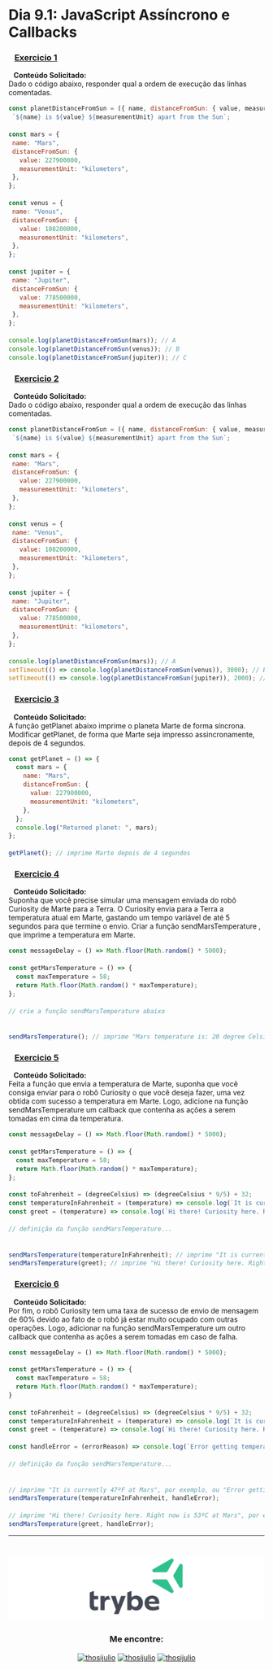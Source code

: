 # Dia 9.1: JavaScript Assíncrono e Callbacks

### &nbsp;&nbsp; [Exercicio 1](https://github.com/thosijulio/trybe-exercises/blob/main/1.INTRODUCAO/BLOCO_09/DIA_01/exercicio1.js)
  <b>&nbsp;&nbsp;&nbsp;Conteúdo Solicitado: </b> <br> 
Dado o código abaixo, responder qual a ordem de execução das linhas comentadas.
 
 ~~~javascript
const planetDistanceFromSun = ({ name, distanceFromSun: { value, measurementUnit } }) =>
  `${name} is ${value} ${measurementUnit} apart from the Sun`;

const mars = {
  name: "Mars",
  distanceFromSun: {
    value: 227900000,
    measurementUnit: "kilometers",
  },
};

const venus = {
  name: "Venus",
  distanceFromSun: {
    value: 108200000,
    measurementUnit: "kilometers",
  },
};

const jupiter = {
  name: "Jupiter",
  distanceFromSun: {
    value: 778500000,
    measurementUnit: "kilometers",
  },
};

console.log(planetDistanceFromSun(mars)); // A
console.log(planetDistanceFromSun(venus)); // B
console.log(planetDistanceFromSun(jupiter)); // C
~~~

### &nbsp;&nbsp; [Exercicio 2](https://github.com/thosijulio/trybe-exercises/blob/main/1.INTRODUCAO/BLOCO_09/DIA_01/exercicio2.js)
  <b>&nbsp;&nbsp;&nbsp;Conteúdo Solicitado: </b> <br> 
Dado o código abaixo, responder qual a ordem de execução das linhas comentadas.

 ~~~javascript
const planetDistanceFromSun = ({ name, distanceFromSun: { value, measurementUnit } }) =>
  `${name} is ${value} ${measurementUnit} apart from the Sun`;

const mars = {
  name: "Mars",
  distanceFromSun: {
    value: 227900000,
    measurementUnit: "kilometers",
  },
};

const venus = {
  name: "Venus",
  distanceFromSun: {
    value: 108200000,
    measurementUnit: "kilometers",
  },
};

const jupiter = {
  name: "Jupiter",
  distanceFromSun: {
    value: 778500000,
    measurementUnit: "kilometers",
  },
};

console.log(planetDistanceFromSun(mars)); // A
setTimeout(() => console.log(planetDistanceFromSun(venus)), 3000); // B
setTimeout(() => console.log(planetDistanceFromSun(jupiter)), 2000); // C
~~~

### &nbsp;&nbsp; [Exercicio 3](https://github.com/thosijulio/trybe-exercises/blob/main/1.INTRODUCAO/BLOCO_09/DIA_01/exercicio3.js)
  <b>&nbsp;&nbsp;&nbsp;Conteúdo Solicitado: </b> <br>
A função getPlanet abaixo imprime o planeta Marte de forma síncrona. Modificar getPlanet, de forma que Marte seja impresso assincronamente, depois de 4 segundos.
 
~~~javascript
const getPlanet = () => {
  const mars = {
    name: "Mars",
    distanceFromSun: {
      value: 227900000,
      measurementUnit: "kilometers",
    },
  };
  console.log("Returned planet: ", mars);
};

getPlanet(); // imprime Marte depois de 4 segundos
~~~

### &nbsp;&nbsp; [Exercicio 4](https://github.com/thosijulio/trybe-exercises/blob/main/1.INTRODUCAO/BLOCO_09/DIA_01/exercicio4.js)
  <b>&nbsp;&nbsp;&nbsp;Conteúdo Solicitado: </b> <br>
Suponha que você precise simular uma mensagem enviada do robô Curiosity de Marte para a Terra. O Curiosity envia para a Terra a temperatura atual em Marte, gastando um tempo variável de até 5 segundos para que termine o envio. Criar a função sendMarsTemperature , que imprime a temperatura em Marte.

~~~javascript
const messageDelay = () => Math.floor(Math.random() * 5000);

const getMarsTemperature = () => {
  const maxTemperature = 58;
  return Math.floor(Math.random() * maxTemperature);
};

// crie a função sendMarsTemperature abaixo


sendMarsTemperature(); // imprime "Mars temperature is: 20 degree Celsius", por exemplo
~~~

### &nbsp;&nbsp; [Exercicio 5](https://github.com/thosijulio/trybe-exercises/blob/main/1.INTRODUCAO/BLOCO_09/DIA_01/exercicio5.js)
  <b>&nbsp;&nbsp;&nbsp;Conteúdo Solicitado: </b> <br>
Feita a função que envia a temperatura de Marte, suponha que você consiga enviar para o robô Curiosity o que você deseja fazer, uma vez obtida com sucesso a temperatura em Marte. Logo, adicione na função sendMarsTemperature um callback que contenha as ações a serem tomadas em cima da temperatura.
 
~~~javascript
const messageDelay = () => Math.floor(Math.random() * 5000);

const getMarsTemperature = () => {
  const maxTemperature = 58;
  return Math.floor(Math.random() * maxTemperature);
};

const toFahrenheit = (degreeCelsius) => (degreeCelsius * 9/5) + 32;
const temperatureInFahrenheit = (temperature) => console.log(`It is currently ${toFahrenheit(temperature)}ºF at Mars`);
const greet = (temperature) => console.log(`Hi there! Curiosity here. Right now is ${temperature}ºC at Mars`);

// definição da função sendMarsTemperature...


sendMarsTemperature(temperatureInFahrenheit); // imprime "It is currently 47ºF at Mars", por exemplo
sendMarsTemperature(greet); // imprime "Hi there! Curiosity here. Right now is 53ºC at Mars", por exemplo
~~~

### &nbsp;&nbsp; [Exercicio 6](https://github.com/thosijulio/trybe-exercises/blob/main/1.INTRODUCAO/BLOCO_09/DIA_01/exercicio6.js)
  <b>&nbsp;&nbsp;&nbsp;Conteúdo Solicitado: </b> <br>
Por fim, o robô Curiosity tem uma taxa de sucesso de envio de mensagem de 60% devido ao fato de o robô já estar muito ocupado com outras operações. Logo, adicionar na função sendMarsTemperature um outro callback que contenha as ações a serem tomadas em caso de falha.
  
~~~javascript
const messageDelay = () => Math.floor(Math.random() * 5000);

const getMarsTemperature = () => {
  const maxTemperature = 58;
  return Math.floor(Math.random() * maxTemperature);
}

const toFahrenheit = (degreeCelsius) => (degreeCelsius * 9/5) + 32;
const temperatureInFahrenheit = (temperature) => console.log(`It is currently ${toFahrenheit(temperature)}ºF at Mars`);
const greet = (temperature) => console.log(`Hi there! Curiosity here. Right now is ${temperature}ºC at Mars`);

const handleError = (errorReason) => console.log(`Error getting temperature: ${errorReason}`);

// definição da função sendMarsTemperature...


// imprime "It is currently 47ºF at Mars", por exemplo, ou "Error getting temperature: Robot is busy"
sendMarsTemperature(temperatureInFahrenheit, handleError);

// imprime "Hi there! Curiosity here. Right now is 53ºC at Mars", por exemplo, ou "Error getting temperature: Robot is busy"
sendMarsTemperature(greet, handleError);
~~~

---

<h1 align="center">
    <img alt="Trybe" src="https://github.com/thosijulio/trybe-projects/blob/main/trybe-logo.png"/>
</h1>
<h3 align=center>Me encontre:</h3>
<p align=center>
<a href="https://www.linkedin.com/in/thosijulio/" target="blank"><img align="center" src="https://cdn.jsdelivr.net/npm/simple-icons@3.0.1/icons/linkedin.svg" alt="thosijulio" height="20" width="20" /></a>
<a href="https://www.github.com/thosijulio/" target="blank"><img align="center" src="https://cdn.jsdelivr.net/npm/simple-icons@3.0.1/icons/github.svg" alt="thosijulio" height="20" width="20" /></a>
<a href="https://www.instagram.com/thosijulio" target="blank"><img align="center" src="https://cdn.jsdelivr.net/npm/simple-icons@3.0.1/icons/instagram.svg" alt="thosijulio" height="20" width="20" /></a>
</p>
